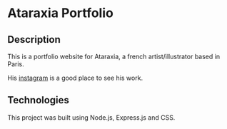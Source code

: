 # Ataraxia Portfolio

## Description

This is a portfolio website for Ataraxia, a french artist/illustrator based in Paris. 

His [instagram](https://www.instagram.com/at4r4xi4/) is a good place to see his work.

## Technologies

This project was built using Node.js, Express.js and CSS.
